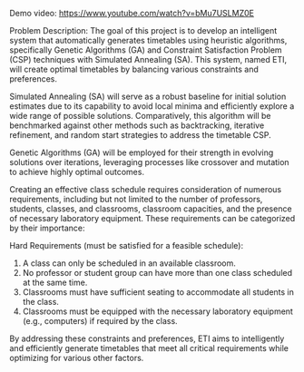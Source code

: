 
Demo video: https://www.youtube.com/watch?v=bMu7USLMZ0E

Problem Description:
The goal of this project is to develop an intelligent system that automatically generates timetables using heuristic
algorithms, specifically Genetic Algorithms (GA) and Constraint Satisfaction Problem (CSP) techniques with Simulated
Annealing (SA). This system, named ETI, will create optimal timetables by balancing various constraints and preferences.

Simulated Annealing (SA) will serve as a robust baseline for initial solution estimates due to its capability to avoid local
minima and efficiently explore a wide range of possible solutions. Comparatively, this algorithm will be benchmarked
against other methods such as backtracking, iterative refinement, and random start strategies to address the timetable CSP.

Genetic Algorithms (GA) will be employed for their strength in evolving solutions over iterations, leveraging processes
like crossover and mutation to achieve highly optimal outcomes.

Creating an effective class schedule requires consideration of numerous requirements, including but not limited to the
number of professors, students, classes, and classrooms, classroom capacities, and the presence of necessary laboratory
equipment. These requirements can be categorized by their importance:

Hard Requirements (must be satisfied for a feasible schedule):
1. A class can only be scheduled in an available classroom.
2. No professor or student group can have more than one class scheduled at the same time.
3. Classrooms must have sufficient seating to accommodate all students in the class.
4. Classrooms must be equipped with the necessary laboratory equipment (e.g., computers) if required by the class.

By addressing these constraints and preferences, ETI aims to intelligently and efficiently generate timetables that meet
all critical requirements while optimizing for various other factors.
